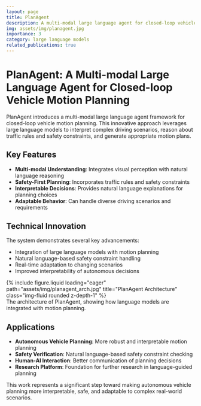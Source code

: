```yaml
---
layout: page
title: PlanAgent
description: A multi-modal large language agent for closed-loop vehicle motion planning
img: assets/img/planagent.jpg
importance: 3
category: large language models
related_publications: true
---
```


# PlanAgent: A Multi-modal Large Language Agent for Closed-loop Vehicle Motion Planning

PlanAgent introduces a multi-modal large language agent framework for closed-loop vehicle motion planning. This innovative approach leverages large language models to interpret complex driving scenarios, reason about traffic rules and safety constraints, and generate appropriate motion plans.

## Key Features

- **Multi-modal Understanding**: Integrates visual perception with natural language reasoning
- **Safety-First Planning**: Incorporates traffic rules and safety constraints
- **Interpretable Decisions**: Provides natural language explanations for planning choices
- **Adaptable Behavior**: Can handle diverse driving scenarios and requirements

## Technical Innovation

The system demonstrates several key advancements:
- Integration of large language models with motion planning
- Natural language-based safety constraint handling
- Real-time adaptation to changing scenarios
- Improved interpretability of autonomous decisions

<div class="row">
    <div class="col-sm mt-3 mt-md-0">
        {% include figure.liquid loading="eager" path="assets/img/planagent_arch.jpg" title="PlanAgent Architecture" class="img-fluid rounded z-depth-1" %}
    </div>
</div>
<div class="caption">
    The architecture of PlanAgent, showing how language models are integrated with motion planning.
</div>

## Applications

- **Autonomous Vehicle Planning**: More robust and interpretable motion planning
- **Safety Verification**: Natural language-based safety constraint checking
- **Human-AI Interaction**: Better communication of planning decisions
- **Research Platform**: Foundation for further research in language-guided planning

This work represents a significant step toward making autonomous vehicle planning more interpretable, safe, and adaptable to complex real-world scenarios.
